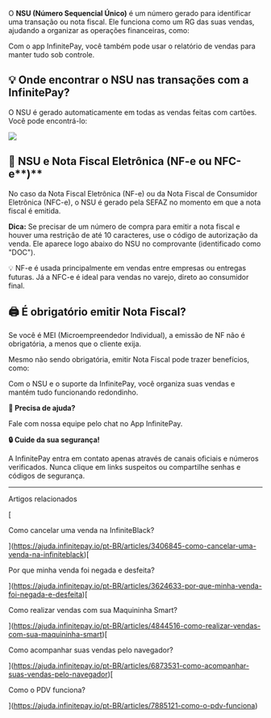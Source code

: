 O **NSU (Número Sequencial Único)** é um número gerado para identificar uma transação ou nota fiscal. Ele funciona como um RG das suas vendas, ajudando a organizar as operações financeiras, como:

Com o app InfinitePay, você também pode usar o relatório de vendas para manter tudo sob controle.

## **💡 Onde encontrar o NSU nas transações com a InfinitePay?**

O NSU é gerado automaticamente em todas as vendas feitas com cartões. Você pode encontrá-lo:

[![](https://infinitepay-cc0ba0482579.intercom-attachments-7.com/i/o/527529543/5fc4701987778f2e60ea0d8c/Jk_Cg9FGc1ZcVW_2k4xrrBjf-7es7pzZvazHuxKg9q3x9YjU53Bmahhyo3mP7aVrghYn-VMk1D6Hqu8xK2fhk8yK8GgXCHkVZ9ooji-5yYkFRzLJ_mlITHnERjLJT0bbhzURtFDIodLvSg0a?expires=1756089000&signature=63df969845abbdfea541d921e0fd3751956bd46cb86773b492cb74c8357aca13&req=cSIgE8t3mIVcFb4f3HP0gJynFAoOY7t1exi52nyOpuGL9Y3s%2B58P%2FZUHhRd7%0AtJakdD2F7qoZrOs%2Frg%3D%3D%0A)](https://infinitepay-cc0ba0482579.intercom-attachments-7.com/i/o/527529543/5fc4701987778f2e60ea0d8c/Jk_Cg9FGc1ZcVW_2k4xrrBjf-7es7pzZvazHuxKg9q3x9YjU53Bmahhyo3mP7aVrghYn-VMk1D6Hqu8xK2fhk8yK8GgXCHkVZ9ooji-5yYkFRzLJ_mlITHnERjLJT0bbhzURtFDIodLvSg0a?expires=1756089000&signature=63df969845abbdfea541d921e0fd3751956bd46cb86773b492cb74c8357aca13&req=cSIgE8t3mIVcFb4f3HP0gJynFAoOY7t1exi52nyOpuGL9Y3s%2B58P%2FZUHhRd7%0AtJakdD2F7qoZrOs%2Frg%3D%3D%0A)

## 📃 **NSU e Nota Fiscal Eletrônica (NF-e ou** NFC-e**)**

No caso da Nota Fiscal Eletrônica (NF-e) ou da Nota Fiscal de Consumidor Eletrônica (NFC-e), o NSU é gerado pela SEFAZ no momento em que a nota fiscal é emitida.

**Dica:** Se precisar de um número de compra para emitir a nota fiscal e houver uma restrição de até 10 caracteres, use o código de autorização da venda. Ele aparece logo abaixo do NSU no comprovante (identificado como "DOC").

💡 NF-e é usada principalmente em vendas entre empresas ou entregas futuras. Já a NFC-e é ideal para vendas no varejo, direto ao consumidor final.

## 🖨️ **É obrigatório emitir Nota Fiscal?**

Se você é MEI (Microempreendedor Individual), a emissão de NF não é obrigatória, a menos que o cliente exija.  


Mesmo não sendo obrigatória, emitir Nota Fiscal pode trazer benefícios, como:

Com o NSU e o suporte da InfinitePay, você organiza suas vendas e mantém tudo funcionando redondinho.

**🔔 Precisa de ajuda?**

Fale com nossa equipe pelo chat no App InfinitePay.

**🔒 Cuide da sua segurança!**

A InfinitePay entra em contato apenas através de canais oficiais e números verificados. Nunca clique em links suspeitos ou compartilhe senhas e códigos de segurança.

___

Artigos relacionados

[

Como cancelar uma venda na InfiniteBlack?

](https://ajuda.infinitepay.io/pt-BR/articles/3406845-como-cancelar-uma-venda-na-infiniteblack)[

Por que minha venda foi negada e desfeita?

](https://ajuda.infinitepay.io/pt-BR/articles/3624633-por-que-minha-venda-foi-negada-e-desfeita)[

Como realizar vendas com sua Maquininha Smart?

](https://ajuda.infinitepay.io/pt-BR/articles/4844516-como-realizar-vendas-com-sua-maquininha-smart)[

Como acompanhar suas vendas pelo navegador?

](https://ajuda.infinitepay.io/pt-BR/articles/6873531-como-acompanhar-suas-vendas-pelo-navegador)[

Como o PDV funciona?

](https://ajuda.infinitepay.io/pt-BR/articles/7885121-como-o-pdv-funciona)